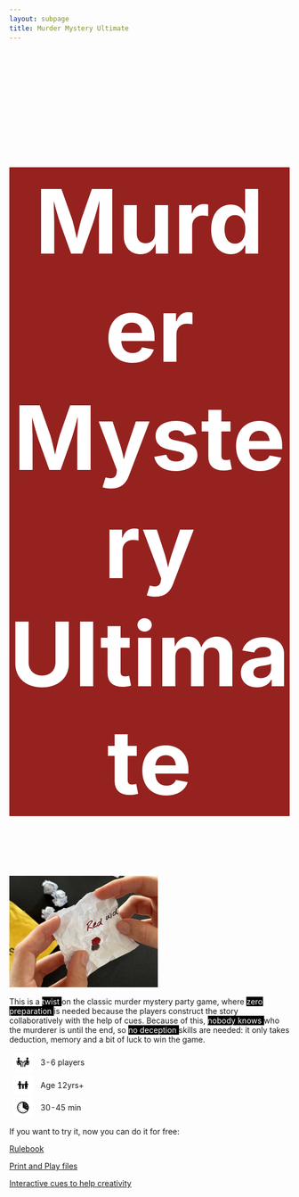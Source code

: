 ```yaml
---
layout: subpage
title: Murder Mystery Ultimate
---
```


 <h1 style="font-size:4vmax;background-color:#95221f;color:#ffffff;text-align:center">Murder Mystery Ultimate</h1>

<img src="/public/img/IMG_1911.jpg" height="200">

This is a <span style="background-color:#000000;color:#ffffff"> twist </span> on the classic murder mystery party game, where <span style="background-color:#000000;color:#ffffff">  zero preparation </span> is needed because the players construct the story collaboratively with the help of cues. Because of this, <span style="background-color:#000000;color:#ffffff">  nobody knows </span> who the murderer is until the end, so <span style="background-color:#000000;color:#ffffff">  no deception </span> skills are needed: it only takes deduction, memory and a bit of luck to win the game.

<table style="background-color:none;border:none">
 <tbody style="background-color:none;border:none">
    <tr style="background-color:none;border:none">
        <td style="background-color:none;display:flex;align-items:center;vertical-align:middle;border:none"><img src="/public/img/image2.png" height="35" width="35"></td>
        <td style="background-color:none;vertical-align:middle;border:none">3-6 players</td>
    </tr>
    <tr>
        <td style="background-color:none;display:flex;align-items:center;vertical-align:middle;border:none"><img src="/public/img/image3.png" height="35" width="35"></td>
        <td style="background-color:none;vertical-align:middle;border:none">Age 12yrs+</td>
    </tr>
    <tr>
        <td style="background-color:none;display:flex;align-items:center;vertical-align:middle;border:none"><img src="/public/img/image1.png" height="35" width="35"></td>
        <td style="background-color:none;vertical-align:middle;border:none">30-45 min</td>
    </tr>
</tbody>
</table>

If you want to try it, now you can do it for free:

[Rulebook](https://docs.google.com/document/d/1pI0rQaAWCFLeeZpal_w3okZ1vFCh-jh6nwOfnQqEJMU/pub)

[Print and Play files](https://docs.google.com/presentation/d/1W41-UNxPOxvtFGgiGPyleRrsCkT4fClBtq8qzNLHENc/edit?usp=sharing)

[Interactive cues to help creativity](https://agostontorok.github.io/games/murdermystery/index.html)